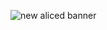 ![new aliced banner](https://github.com/user-attachments/assets/67fca4fc-56c3-414e-b9b3-730fa84e19b0)
